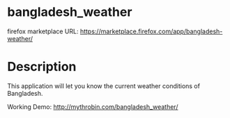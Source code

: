 bangladesh_weather
==================
firefox marketplace URL: https://marketplace.firefox.com/app/bangladesh-weather/

Description
===========
This application will let you know the current weather conditions of Bangladesh.

Working Demo: http://mythrobin.com/bangladesh_weather/
